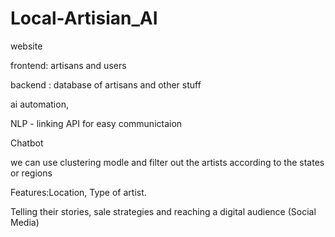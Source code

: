 # Local-Artisian_AI

website

frontend:  artisans and users


backend :   database of artisans and other stuff

ai automation,


NLP - linking API for easy communictaion


Chatbot


we can use clustering modle and filter out the artists according to the states or regions


Features:Location, Type of artist.


Telling their  stories, sale strategies and reaching a digital audience (Social Media)

